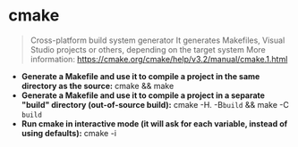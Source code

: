 # cmake
> Cross-platform build system generator
> It generates Makefiles, Visual Studio projects or others, depending on the target system
> More information: <https://cmake.org/cmake/help/v3.2/manual/cmake.1.html>
- **Generate a Makefile and use it to compile a project in the same directory as the source:**
cmake && make
- **Generate a Makefile and use it to compile a project in a separate "build" directory (out-of-source build):**
cmake -H. -B`build` && make -C `build`
- **Run cmake in interactive mode (it will ask for each variable, instead of using defaults):**
cmake -i
